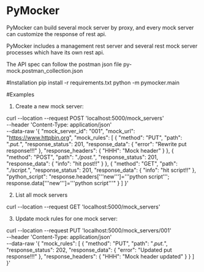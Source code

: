 # PyMocker

PyMocker can build several mock server by proxy, and every mock server can customize the response of rest api.

PyMocker includes a management rest server and several rest mock server processes which have its own rest api.

The API spec can follow the postman json file py-mock.postman_collection.json

#Installation
pip install -r requirements.txt
python -m pymocker.main

#Examples

1. Create a new mock server:

curl --location --request POST 'localhost:5000/mock_servers' \
--header 'Content-Type: application/json' \
--data-raw '{
    "mock_server_id": "001",
    "mock_url": "https://www.httpbin.org",
    "mock_rules": [
        {
            "method": "PUT",
            "path": ".*put.*",
            "response_status": 201,
            "response_data": {
                "error": "Rewrite put response!!!"
            },
            "response_headers": {
                "HHH": "Mock header"
            }
        },
        {
            "method": "POST",
            "path": ".*/post.*",
            "response_status": 201,
            "response_data": {
                "info": "hit post!!"
            }
        },
        {
            "method": "GET",
            "path": ".*/script.*",
            "response_status": 201,
            "response_data": {
                "info": "hit script!!"
            },
            "python_script": "response.headers['\''new'\'']='\''python script'\''; response.data['\''new'\'']='\''python script'\''"
        }
    ]
}'


2. List all mock servers

curl --location --request GET 'localhost:5000/mock_servers'


3. Update mock rules for one mock server:

curl --location --request PUT 'localhost:5000/mock_servers/001' \
--header 'Content-Type: application/json' \
--data-raw '{
    "mock_rules": [
        {
            "method": "PUT",
            "path": ".*put.*",
            "response_status": 202,
            "response_data": {
                "error": "Updated put response!!!"
            },
            "response_headers": {
                "HHH": "Mock header updated"
            }
        }
    ]
}'
